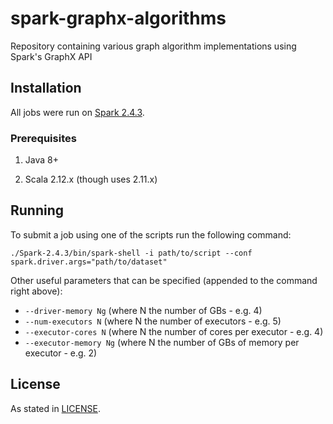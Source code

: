 # spark-graphx-algorithms
Repository containing various graph algorithm implementations using Spark's GraphX API

## Installation

All jobs were run on [Spark 2.4.3](https://spark.apache.org/releases/spark-release-2-4-3.html).

### Prerequisites

1. Java 8+

2. Scala 2.12.x (though uses 2.11.x)

## Running

To submit a job using one of the scripts run the following command:

```
./Spark-2.4.3/bin/spark-shell -i path/to/script --conf spark.driver.args="path/to/dataset"
```

Other useful parameters that can be specified (appended to the command right above):

- `--driver-memory Ng` (where N the number of GBs - e.g. 4)
- `--num-executors N` (where N the number of executors - e.g. 5)
- `--executor-cores N` (where N the number of cores per executor - e.g. 4)
- `--executor-memory Ng` (where N the number of GBs of memory per executor - e.g. 2)

## License

As stated in [LICENSE](https://github.com/pgogousis/spark-graphx-algorithms/blob/master/LICENSE).